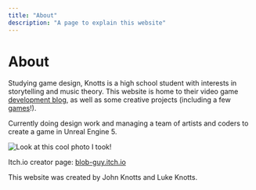```yaml
---
title: "About"
description: "A page to explain this website"
---
```


<h1>About</h1>

Studying game design, Knotts is a high school student with interests in storytelling and music theory. This website is home to their video game <a class="inline-link" href="/devloghome">development blog</a>, as well as some creative projects (including a few <a class="inline-link" href="/projects/projectshome">games</a>!).

Currently doing design work and managing a team of artists and coders to create a game in Unreal Engine 5.

<img src="/images/notebookdice.png" title="Look at this cool photo I took!"/>

Itch.io creator page: <a href="https://blob-guy.itch.io">blob-guy.itch.io</a>

This website was created by John Knotts and Luke Knotts.
